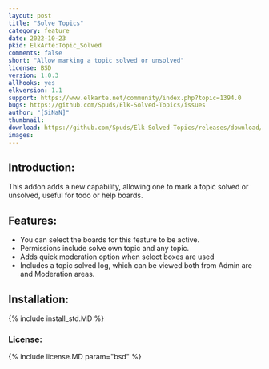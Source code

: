 ```yaml
---
layout: post
title: "Solve Topics"
category: feature
date: 2022-10-23
pkid: ElkArte:Topic_Solved
comments: false
short: "Allow marking a topic solved or unsolved"
license: BSD
version: 1.0.3
allhooks: yes
elkversion: 1.1
support: https://www.elkarte.net/community/index.php?topic=1394.0
bugs: https://github.com/Spuds/Elk-Solved-Topics/issues
author: "[SiNaN]"
thumbnail:
download: https://github.com/Spuds/Elk-Solved-Topics/releases/download/1.0.3/elk_solved_topic.zip
images:
---
```


## Introduction:
This addon adds a new capability, allowing one to mark a topic solved or unsolved, useful for todo or help boards.

## Features:

-  You can select the boards for this feature to be active.
-  Permissions include solve own topic and any topic.
-  Adds quick moderation option when select boxes are used
-  Includes a topic solved log, which can be viewed both from Admin are and Moderation areas.

## Installation:
{% include install_std.MD %}

### License:
{% include license.MD param="bsd" %}